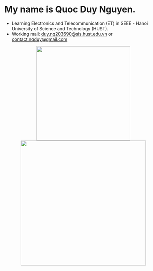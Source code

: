 # My name is Quoc Duy Nguyen.
- Learning Electronics and Telecommunication (ET) in SEEE - Hanoi University of Science and Technology (HUST).
- Working mail: duy.nq203690@sis.hust.edu.vn or contact.nqduy@gmail.com

<p align='center'>
  <a href="#"><img src="https://github-readme-stats.vercel.app/api/top-langs/?username=acsii-63&show_icons=true&count_private=true&theme=dark" width="300"></a>
  <a href="#"><img src="https://github-readme-stats.vercel.app/api?username=acsii-63&theme=dark&hide=issues,prs,contribs&show_icons=true,&rank_icon=github" width="400"></a>
</p>
